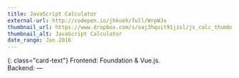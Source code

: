 ```yaml
---
title: JavaScript Calculator
external-url: http://codepen.io/jhkueh/full/WrpWJx
thumbnail_url: https://www.dropbox.com/s/oaj3hquit91jzsl/js_calc_thumbnail.png?raw=1
thumbnail_alt: JavaScript Calculator
date_range: Jan 2016
---
```


{: class="card-text"}
Frontend: Foundation & Vue.js.  
Backend: —